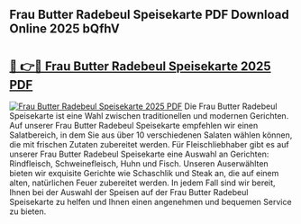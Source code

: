 ## Frau Butter Radebeul Speisekarte PDF Download Online 2025 bQfhV

# <h2><a href="http://gcb3n0t.nevu.top/?p=Frau+Butter+Radebeul+Speisekarte">🔗 👉🔴 Frau Butter Radebeul Speisekarte 2025 PDF</a></h2>

[![Frau Butter Radebeul Speisekarte 2025 PDF](https://i.imgur.com/dBaPXMq.png)](http://gcb3n0t.nevu.top/?p=Frau+Butter+Radebeul+Speisekarte)
Die Frau Butter Radebeul Speisekarte ist eine Wahl zwischen traditionellen und modernen Gerichten. Auf unserer Frau Butter Radebeul Speisekarte empfehlen wir einen Salatbereich, in dem Sie aus über 10 verschiedenen Salaten wählen können, die mit frischen Zutaten zubereitet werden. Für Fleischliebhaber gibt es auf unserer Frau Butter Radebeul Speisekarte eine Auswahl an Gerichten: Rindfleisch, Schweinefleisch, Huhn und Fisch. Unseren Auserwählten bieten wir exquisite Gerichte wie Schaschlik und Steak an, die auf einem alten, natürlichen Feuer zubereitet werden. In jedem Fall sind wir bereit, Ihnen bei der Auswahl der Speisen auf der Frau Butter Radebeul Speisekarte zu helfen und Ihnen einen angenehmen und bequemen Service zu bieten.

